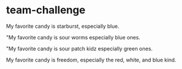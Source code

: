 # team-challenge



My favorite candy is starburst, especially blue.



"My favorite candy is sour worms especially blue ones. 


"My favorite candy is sour patch kidz especially green ones. 


My favorite candy is freedom, especially the red, white, and blue kind.


